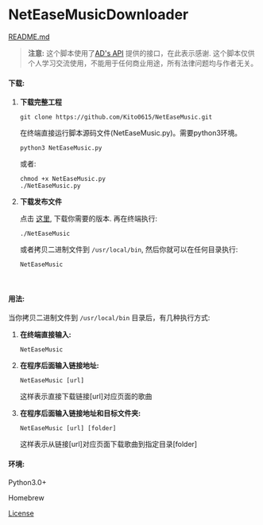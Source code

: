 # NetEaseMusicDownloader

[README.md](https://github.com/Kito0615/NetEaseMusicDownloader/blob/master/README.md) 

> **注意:** 这个脚本使用了[AD's API](https://api.imjad.cn/) 提供的接口，在此表示感谢. 这个脚本仅供个人学习交流使用，不能用于任何商业用途，所有法律问题均与作者无关。

#### 下载:

1. **下载完整工程**

   ```shell
   git clone https://github.com/Kito0615/NetEaseMusic.git	
   ```

   在终端直接运行脚本源码文件(NetEaseMusic.py)。需要python3环境。

   ```shell
   python3 NetEaseMusic.py
   ```

   或者:

   ```shell
   chmod +x NetEaseMusic.py
   ./NetEaseMusic.py
   ```

2. **下载发布文件**

   点击 [这里](https://github.com/Kito0615/NetEaseMusicDownloader/releases), 下载你需要的版本. 再在终端执行:

   ```shell
   ./NetEaseMusic
   ```

   或者拷贝二进制文件到 `/usr/local/bin`, 然后你就可以在任何目录执行:

   ```shell
   NetEaseMusic
   ```

   ​

#### 用法:

当你拷贝二进制文件到 `/usr/local/bin` 目录后，有几种执行方式:

1. **在终端直接输入:**

   ```shell
   NetEaseMusic	
   ```

2. **在程序后面输入链接地址:**

   ```shell
   NetEaseMusic [url]	
   ```

   这样表示直接下载链接[url]对应页面的歌曲

3. **在程序后面输入链接地址和目标文件夹:**

   ```shell
   NetEaseMusic [url] [folder]
   ```

   这样表示从链接[url]对应页面下载歌曲到指定目录[folder]

#### 环境:

Python3.0+

Homebrew

[License](http://github.com/Kito0615/NetEaseMusicDownloader/blob/master/MIT.md)